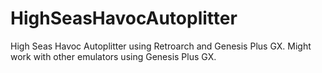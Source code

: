 # HighSeasHavocAutoplitter

High Seas Havoc Autoplitter using Retroarch and Genesis Plus GX. 
Might work with other emulators using Genesis Plus GX.
